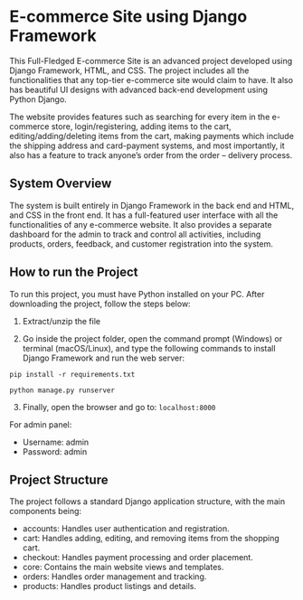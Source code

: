 # E-commerce Site using Django Framework

This Full-Fledged E-commerce Site is an advanced project developed using Django Framework, HTML, and CSS. The project includes all the functionalities that any top-tier e-commerce site would claim to have. It also has beautiful UI designs with advanced back-end development using Python Django.

The website provides features such as searching for every item in the e-commerce store, login/registering, adding items to the cart, editing/adding/deleting items from the cart, making payments which include the shipping address and card-payment systems, and most importantly, it also has a feature to track anyone’s order from the order – delivery process.

## System Overview
The system is built entirely in Django Framework in the back end and HTML, and CSS in the front end. It has a full-featured user interface with all the functionalities of any e-commerce website. It also provides a separate dashboard for the admin to track and control all activities, including products, orders, feedback, and customer registration into the system.

## How to run the Project
To run this project, you must have Python installed on your PC. After downloading the project, follow the steps below:

1. Extract/unzip the file

2. Go inside the project folder, open the command prompt (Windows) or terminal (macOS/Linux), and type the following commands to install Django Framework and run the web server:

```pip install -r requirements.txt```

```python manage.py runserver```

3. Finally, open the browser and go to: `localhost:8000`

For admin panel:

- Username: admin
- Password: admin

## Project Structure
The project follows a standard Django application structure, with the main components being:

- accounts: Handles user authentication and registration.
- cart: Handles adding, editing, and removing items from the shopping cart.
- checkout: Handles payment processing and order placement.
- core: Contains the main website views and templates.
- orders: Handles order management and tracking.
- products: Handles product listings and details.
